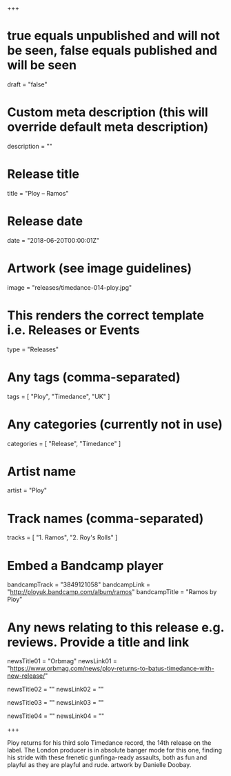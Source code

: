 +++

# true equals unpublished and will not be seen, false equals published and will be seen
draft = "false"

# Custom meta description (this will override default meta description)
description = ""

# Release title
title = "Ploy – Ramos"

# Release date
date = "2018-06-20T00:00:01Z"

# Artwork (see image guidelines)
image = "releases/timedance-014-ploy.jpg"

# This renders the correct template i.e. Releases or Events
type = "Releases"

# Any tags (comma-separated)
tags = [ 
	"Ploy",
	"Timedance",
	"UK"
]

# Any categories (currently not in use)
categories = [ 
	"Release", 
	"Timedance" 
]

# Artist name
artist = "Ploy"

# Track names (comma-separated)
tracks = [
	"1. Ramos",
	"2. Roy's Rolls"
]

# Embed a Bandcamp player
bandcampTrack = "3849121058"
bandcampLink = "http://ployuk.bandcamp.com/album/ramos"
bandcampTitle = "Ramos by Ploy"

# Any news relating to this release e.g. reviews. Provide a title and link
newsTitle01 = "Orbmag"
newsLink01 = "https://www.orbmag.com/news/ploy-returns-to-batus-timedance-with-new-release/"

newsTitle02 = ""
newsLink02 = ""

newsTitle03 = ""
newsLink03 = ""

newsTitle04 = ""
newsLink04 = ""

+++

<!-- Provide a summary/statement below -->
Ploy returns for his third solo Timedance record, the 14th release on the label. The London producer is in absolute banger mode for this one, finding his stride with these frenetic gunfinga-ready assaults, both as fun and playful as they are playful and rude. artwork by Danielle Doobay.
